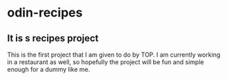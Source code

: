 # odin-recipes
## It is s recipes project
 
This is the first project that I am given to do by TOP.
I am currently working in a restaurant as well, so hopefully the project will be fun and simple enough for a dummy like me.
